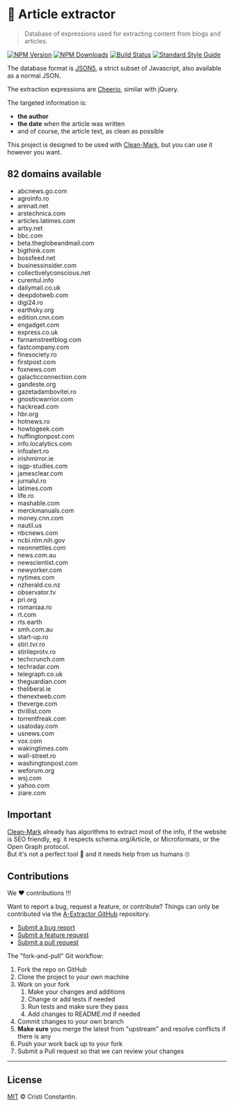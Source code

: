 # 📃 Article extractor

  > Database of expressions used for extracting content from blogs and articles.

  [![NPM Version][npm-image]][npm-url]
  [![NPM Downloads][downloads-image]][downloads-url]
  [![Build Status][build-image]][build-url]
  [![Standard Style Guide][style-image]][style-url]


The database format is [JSON5](http://json5.org), a strict subset of Javascript, also available as a normal JSON.

The extraction expressions are [Cheerio](https://cheerio.js.org), similar with jQuery.

The targeted information is:
- **the author**
- **the date** when the article was written
- and of course, the article text, as clean as possible

This project is designed to be used with [Clean-Mark](https://github.com/croqaz/clean-mark), but you can use it however you want.

<div id="marker" markdown="1">

## 82 domains available

* abcnews.go.com
* agroinfo.ro
* arenait.net
* arstechnica.com
* articles.latimes.com
* artsy.net
* bbc.com
* beta.theglobeandmail.com
* bigthink.com
* bossfeed.net
* businessinsider.com
* collectivelyconscious.net
* curentul.info
* dailymail.co.uk
* deepdotweb.com
* digi24.ro
* earthsky.org
* edition.cnn.com
* engadget.com
* express.co.uk
* farnamstreetblog.com
* fastcompany.com
* finesociety.ro
* firstpost.com
* foxnews.com
* galacticconnection.com
* gandeste.org
* gazetadambovitei.ro
* gnosticwarrior.com
* hackread.com
* hbr.org
* hotnews.ro
* howtogeek.com
* huffingtonpost.com
* info.localytics.com
* infoalert.ro
* irishmirror.ie
* isgp-studies.com
* jamesclear.com
* jurnalul.ro
* latimes.com
* life.ro
* mashable.com
* merckmanuals.com
* money.cnn.com
* nautil.us
* nbcnews.com
* ncbi.nlm.nih.gov
* neonnettles.com
* news.com.au
* newscientist.com
* newyorker.com
* nytimes.com
* nzherald.co.nz
* observator.tv
* pri.org
* romaniaa.ro
* rt.com
* rts.earth
* smh.com.au
* start-up.ro
* stiri.tvr.ro
* stirileprotv.ro
* techcrunch.com
* techradar.com
* telegraph.co.uk
* theguardian.com
* theliberal.ie
* thenextweb.com
* theverge.com
* thrillist.com
* torrentfreak.com
* usatoday.com
* usnews.com
* vox.com
* wakingtimes.com
* wall-street.ro
* washingtonpost.com
* weforum.org
* wsj.com
* yahoo.com
* ziare.com

</div>

## Important

[Clean-Mark](https://github.com/croqaz/clean-mark) already has algorithms to extract most of the info, if the website is SEO friendly, eg: it respects schema.org/Article, or Microformats, or the Open Graph protocol.<br>
But it's not a perfect tool 🤖  and it needs help from us humans 🙄

## Contributions

We ❤️ contributions !!!

Want to report a bug, request a feature, or contribute? Things can only be contributed via the [A-Extractor GitHub](https://github.com/croqaz/a-extractor) repository.

* [Submit a bug report](https://github.com/croqaz/a-extractor/issues?labels=bug)
* [Submit a feature request](https://github.com/croqaz/a-extractor/issues?labels=enhancement)
* [Submit a pull request](https://github.com/croqaz/a-extractor/pulls)

The "fork-and-pull" Git workflow:

1. Fork the repo on GitHub
2. Clone the project to your own machine
3. Work on your fork
    1. Make your changes and additions
    2. Change or add tests if needed
    3. Run tests and make sure they pass
    4. Add changes to README.md if needed
4. Commit changes to your own branch
5. **Make sure** you merge the latest from "upstream" and resolve conflicts if there is any
6. Push your work back up to your fork
7. Submit a Pull request so that we can review your changes

-----

## License

[MIT](LICENSE) © Cristi Constantin.


[npm-image]: https://img.shields.io/npm/v/a-extractor.svg
[npm-url]: https://www.npmjs.com/package/a-extractor
[downloads-image]: https://img.shields.io/npm/dm/a-extractor.svg
[downloads-url]: https://npmjs.org/package/a-extractor
[build-image]: https://travis-ci.org/croqaz/a-extractor.svg?branch=master
[build-url]: https://travis-ci.org/croqaz/a-extractor
[style-image]: https://img.shields.io/badge/code_style-standard-brightgreen.svg
[style-url]: https://standardjs.com
